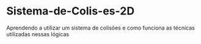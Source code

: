 # Sistema-de-Colis-es-2D
Aprendendo a utilizar um sistema de colisões e como funciona as técnicas utilizadas nessas lógicas
